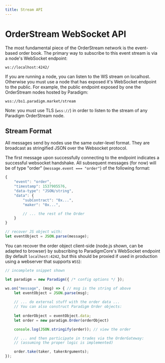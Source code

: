 ```yaml
---
title: Stream API
---
```


# OrderStream WebSocket API
The most fundamental piece of the OrderStream network is the event-based order book. The primary way to subscribe to this event stream is via a node's WebSocket endpoint:
```
ws://localhost:4242/
```
If you are running a node, you can listen to the WS stream on localhost. Otherwise you must use a node that has exposed it's WebSocket endpoint to the public. For example, the public endpoint exposed by one the OrderStream nodes hosted by Paradigm:
```
wss://bs1.paradigm.market/stream
```
Note: you must use TLS (`wss://`) in order to listen to the stream of any Paradigm OrderStream node.

## Stream Format
All messages send by nodes use the same outer-level format. They are broadcast as stringified JSON over the Websocket protocol.

The first message upon successfully connecting to the endpoint indicates a successful websocket handshake. All subsequent messages (for now) will be of type "order" (`message.event === "order"`) of the following format:

```js
{
    "event": "order",
    "timestamp": 1537905576,
    "data-type": "JSON/string",
    "data": {
        "subContract": "0x...",
        "maker": "0x...",

        // ... the rest of the Order
    }    
}

// recover JS object with:
let eventObject = JSON.parse(message);
```
You can recover the order object client-side (node.js shown, can be adapted to browser) by subscribing to ParadigmCore's WebSocket endpoint (by default `localhost:4242`, but this should be proxied if used in production using a webserver that supports `WSS`):

```js
// incomplete snippet shown

let paradigm = new Paradigm({ /* config options */ });

ws.on("message", (msg) => { // msg is the string of above
    let eventObject = JSON.parse(msg);
    
    // ... do external stuff with the order data ...
    // You can also construct Paradigm Order objects:
    
    let orderObject = eventObject.data;
    let order = new paradigm.Order(orderObject)

    console.log(JSON.stringify(order)); // view the order

    // ... and then participate in trades via the OrderGateway:
    // (assuming the proper logic is implemented)

    order.take(taker, takerArguments);
});
